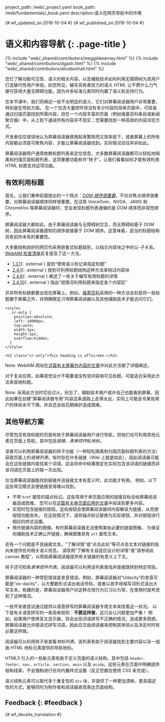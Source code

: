 project_path: /web/_project.yaml book_path: /web/fundamentals/_book.yaml description:语义在网页导航中的作用

{# wf_updated_on:2016-10-04 #} {# wf_published_on:2016-10-04 #}

# 语义和内容导航 {: .page-title }

{% include "web/_shared/contributors/megginkearney.html" %} {% include "web/_shared/contributors/dgash.html" %} {% include "web/_shared/contributors/aliceboxhall.html" %}

您已了解功能可见性、语义的相关内容，以及辅助技术如何利用无障碍树为其用户打造替代性用户体验。如您所见，编写具有表现力的语义 HTML 让不费什么力气便可获得大量无障碍功能，因为许多标准元素同时内置了语义和支持行为。

在本节课中，我们将阐述一些不太明显的语义，它们对屏幕阅读器用户非常重要，特别是在导航方面。 在一个包含大量控件但没有多少内容的简单页面中，可轻易通过扫描页面找到所需内容。但在一个内容丰富的页面（例如维基百科条目或新闻聚合器）中，从上到下通读所有内容并不现实；您需要找到一种高效的内容浏览方式。

开发者往往错误地认为屏幕阅读器使用起来繁琐而又效率低下，或者屏幕上的所有内容都必须是可聚焦内容，才能让屏幕阅读器找到。实际情况往往并非如此。

屏幕阅读器用户通常依赖标题列表来定位信息。大多数屏幕阅读器都可以轻松地隔离和扫描页面标题列表，这项重要功能称作“转子”。让我们看看如何才能有效利用 HTML 标题支持这项功能。

## 有效利用标题

首先，让我们重申前面提出的一个观点：[*DOM 顺序很重要*](/web/fundamentals/accessibility/focus/dom-order-matters)，不仅对焦点顺序很重要，对屏幕阅读器顺序同样很重要。在试用 VoiceOver、NVDA、JAWS 和 ChromeVox 等屏幕阅读器时，您会发现标题列表遵循的是 DOM 顺序而非视觉顺序。

屏幕阅读器大都如此。由于屏幕阅读器与无障碍树交互，而无障碍树基于 DOM 树，因此屏幕阅读器感知的顺序直接基于 DOM 顺序。这意味着，适当的标题结构具有前所未有的重要性。

大多数结构良好的网页均采用嵌套式标题级别，以指示内容块之中的父-子关系。 [WebAIM 检查清单](http://webaim.org/standards/wcag/checklist)反复提及了这一方法。

- [1.3.1](http://webaim.org/standards/wcag/checklist#sc1.3.1){: .external } 提到“使用语义标记来指定标题”
- [2.4.1](http://webaim.org/standards/wcag/checklist#sc2.4.1){: .external } 提到可利用标题结构这种方法来绕过内容块
- [2.4.6](http://webaim.org/standards/wcag/checklist#sc2.4.6){: .external } 阐述了一些关于编写有用标题的详情
- [2.4.10](http://webaim.org/standards/wcag/checklist#sc2.4.10){: .external } 指出“视情况利用标题来指定各个内容区”

并非所有标题都要出现在屏幕上。例如，[维基百科](https://www.wikipedia.org/)采用的一种方法会刻意将一些标题置于屏幕之外，并明确限定*只有*屏幕阅读器以及其他辅助技术才能访问它们。

    <style>
      .sr-only {
        position:absolute;
        left:-10000px;
        top:auto;
        width:1px;
        height:1px;
        overflow:hidden;
      }
    </style>
    
    <h2 class="sr-only">This heading is offscreen.</h2>
    

Note: WebAIM 网站在[这篇有关屏幕外内容的文章](http://webaim.org/techniques/css/invisiblecontent/)中对此方法做了详细阐述。

对于复杂应用，如果视觉设计不需要或没有空间容纳可见标题，可能适合采用此方法来容纳标题。

Note: 采用此方法时切忌过火。别忘了，辅助技术用户或许自己也能看到屏幕，因此如果在创建“屏幕阅读器专用”内容这条道路上走得太远，实际上可能会令某些用户的体验水平下降。并且还会给后期维护造成困难。

## 其他导航方案

尽管包含有效标题的页面有助于屏幕阅读器用户进行导航，但他们也可利用其他元素在页面上导航，其中包括*链接*、*表单控件*和*地标*。

读者可以利用屏幕阅读器的转子功能（一种轻松隔离和扫描页面标题列表的方法）获取页面上的*链接列表*。有时存在许多链接（Wiki 上就是如此），因此阅读器可能会在这些链接内查找某个词语。这会将命中结果限定在实际包含该词语的链接而非该词语在页面上的每一次出现。

仅当屏幕阅读器能找到链接并且链接文本有意义时，此功能才有用。 例如，以下这些常见模式会使链接变得难以找到。

- 不带 `href` 属性的锚点标记。这些常用于单页面应用的链接目标会给屏幕阅读器造成困难。 您可以在[这篇有关单页面应用的文章](http://neugierig.org/software/blog/2014/02/single-page-app-links.html)中阅读到更多内容。
- 实现时包含链接的按钮。这些按钮会使屏幕阅读器将内容解读为链接，从而使按钮功能丧失。 在这些情况下，请将锚点标记替换为实际按钮，并对按钮进行相应的样式设置。
- 用作链接内容的图像。有时屏幕阅读器无法使用某些必要的链接图像。 为保证向辅助技术正确公开链接，确保图像具有 `alt` 属性文本。

还有一个问题是不良链接文本。“了解详情”或“点击此处”等可点击文本对链接的指向未提供任何相关语义信息。 请改用“了解有关自适应设计的详情”或“请参阅此 canvas 教程”，以帮助屏幕阅读器提供有关链接的有意义上下文。

转子还可检索*表单控件列表*。阅读器可以利用该列表查找并直接跳转到特定项目。

屏幕阅读器的一种常犯错误是发音错误。例如，屏幕阅读器对“Udacity”的发音可能是“oo-dacity”，以大整数形式读出电话号码，或者以首字母缩写词形式读出大写文本。有趣的是，屏幕阅读器用户对这种古怪行为已习以为常，在使用时就考虑到了这种情况。

一些开发者尝试通过提供以语音拼写的屏幕阅读器专用文本来改善这一状况。 以下是有关语音拼写的一条简单规则：**不要这样做**，这只会让问题更加严重！ 例如，如果用户使用盲文显示器，将会出现词语拼写不正确的情况，造成更多困惑。屏幕阅读器允许朗读式拼写词语，因此应交由阅读器来控制其体验以及决定何时有必要这样做。

阅读器可以利用转子来查看*地标列表*。该列表有助于阅读器找到主要内容以及一组由 HTML 地标元素提供的导航地标。

HTML5 引入的一些新元素有助于定义页面的语义结构，其中包括 `header`、`footer`、`nav`、`article`、`section`、`main` 以及 `aside`。这些元素在页面中明确提供结构线索，不会强制进行任何内置样式设置（反正您都应使用 CSS 来完成）。

语义结构元素可以取代多个重复性的 `div` 块，并提供了一种更加清晰、更具描述性的方式，能够同时为制作者和阅读器直观表达页面结构。

## Feedback {: #feedback }

{# wf_devsite_translation #}